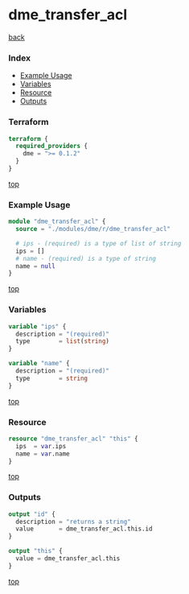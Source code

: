 # dme_transfer_acl

[back](../dme.md)

### Index

- [Example Usage](#example-usage)
- [Variables](#variables)
- [Resource](#resource)
- [Outputs](#outputs)

### Terraform

```terraform
terraform {
  required_providers {
    dme = ">= 0.1.2"
  }
}
```

[top](#index)

### Example Usage

```terraform
module "dme_transfer_acl" {
  source = "./modules/dme/r/dme_transfer_acl"

  # ips - (required) is a type of list of string
  ips = []
  # name - (required) is a type of string
  name = null
}
```

[top](#index)

### Variables

```terraform
variable "ips" {
  description = "(required)"
  type        = list(string)
}

variable "name" {
  description = "(required)"
  type        = string
}
```

[top](#index)

### Resource

```terraform
resource "dme_transfer_acl" "this" {
  ips  = var.ips
  name = var.name
}
```

[top](#index)

### Outputs

```terraform
output "id" {
  description = "returns a string"
  value       = dme_transfer_acl.this.id
}

output "this" {
  value = dme_transfer_acl.this
}
```

[top](#index)